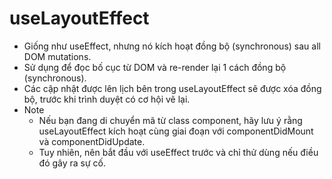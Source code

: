 # useLayoutEffect

- Giống như useEffect, nhưng nó kích hoạt đồng bộ (synchronous) sau all DOM mutations.
- Sử dụng để đọc bố cục từ DOM và re-render lại 1 cách đồng bộ (synchronous).
- Các cập nhật được lên lịch bên trong useLayoutEffect sẽ được xóa đồng bộ, trước khi trình duyệt có cơ hội vẽ lại.
- Note
  - Nếu bạn đang di chuyển mã từ class component, hãy lưu ý rằng useLayoutEffect kích hoạt cùng giai đoạn với
    componentDidMount và componentDidUpdate.
  - Tuy nhiên, nên bắt đầu với useEffect trước và chỉ thử dùng nếu điều đó gây ra sự cố.
